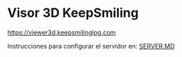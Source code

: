# Visor 3D KeepSmiling

https://viewer3d.keepsmilinglog.com

Instrucciones para configurar el servidor en: [SERVER.MD](SERVER.MD)

